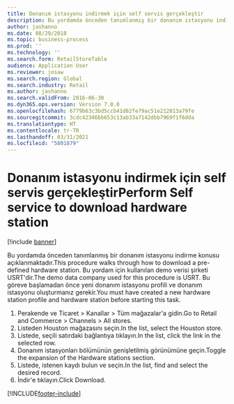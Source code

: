 ```yaml
---
title: Donanım istasyonu indirmek için self servis gerçekleştir
description: Bu yordamda önceden tanımlanmış bir donanım istasyonu indirme konusu açıklanmaktadır.
author: jashanno
ms.date: 08/29/2018
ms.topic: business-process
ms.prod: ''
ms.technology: ''
ms.search.form: RetailStoreTable
audience: Application User
ms.reviewer: josaw
ms.search.region: Global
ms.search.industry: Retail
ms.author: jashanno
ms.search.validFrom: 2016-06-30
ms.dyn365.ops.version: Version 7.0.0
ms.openlocfilehash: 6779b63c3bd5ccb41d82fe79ac51e212813a79fe
ms.sourcegitcommit: 3cdc42346bb653c13ab33a7142dbb7969f1f6dda
ms.translationtype: HT
ms.contentlocale: tr-TR
ms.lasthandoff: 03/31/2021
ms.locfileid: "5801879"
---
```

# <a name="perform-self-service-to-download-hardware-station"></a><span data-ttu-id="3d44a-103">Donanım istasyonu indirmek için self servis gerçekleştir</span><span class="sxs-lookup"><span data-stu-id="3d44a-103">Perform Self service to download hardware station</span></span>

[!include [banner](../includes/banner.md)]

<span data-ttu-id="3d44a-104">Bu yordamda önceden tanımlanmış bir donanım istasyonu indirme konusu açıklanmaktadır.</span><span class="sxs-lookup"><span data-stu-id="3d44a-104">This procedure walks through how to download a pre-defined hardware station.</span></span> <span data-ttu-id="3d44a-105">Bu yordam için kullanılan demo verisi şirketi USRT'dir.</span><span class="sxs-lookup"><span data-stu-id="3d44a-105">The demo data company used for this procedure is USRT.</span></span> <span data-ttu-id="3d44a-106">Bu göreve başlamadan önce yeni donanım istasyonu profili ve donanım istasyonu oluşturmanız gerekir.</span><span class="sxs-lookup"><span data-stu-id="3d44a-106">You must have created a new hardware station profile and hardware station before starting this task.</span></span>

1. <span data-ttu-id="3d44a-107">Perakende ve Ticaret > Kanallar > Tüm mağazalar'a gidin.</span><span class="sxs-lookup"><span data-stu-id="3d44a-107">Go to Retail and Commerce > Channels > All stores.</span></span>
2. <span data-ttu-id="3d44a-108">Listeden Houston mağazasını seçin.</span><span class="sxs-lookup"><span data-stu-id="3d44a-108">In the list, select the Houston store.</span></span>
3. <span data-ttu-id="3d44a-109">Listede, seçili satırdaki bağlantıya tıklayın.</span><span class="sxs-lookup"><span data-stu-id="3d44a-109">In the list, click the link in the selected row.</span></span>
4. <span data-ttu-id="3d44a-110">Donanım istasyonları bölümünün genişletilmiş görünümüne geçin.</span><span class="sxs-lookup"><span data-stu-id="3d44a-110">Toggle the expansion of the Hardware stations section.</span></span>
5. <span data-ttu-id="3d44a-111">Listede, istenen kaydı bulun ve seçin.</span><span class="sxs-lookup"><span data-stu-id="3d44a-111">In the list, find and select the desired record.</span></span>
6. <span data-ttu-id="3d44a-112">İndir'e tıklayın.</span><span class="sxs-lookup"><span data-stu-id="3d44a-112">Click Download.</span></span>



[!INCLUDE[footer-include](../../includes/footer-banner.md)]